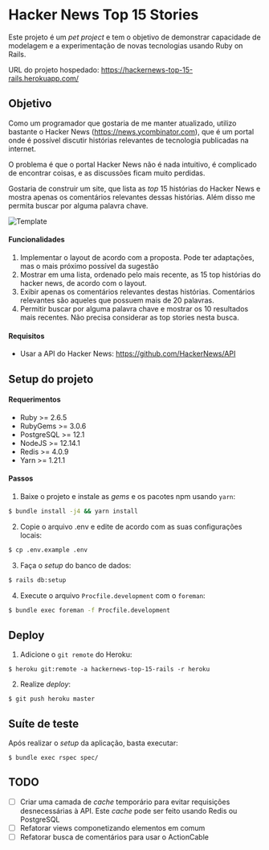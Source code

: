 # Hacker News Top 15 Stories

Este projeto é um _pet project_ e tem o objetivo de demonstrar capacidade de modelagem e a experimentação de novas tecnologias usando Ruby on Rails.

URL do projeto hospedado: https://hackernews-top-15-rails.herokuapp.com/

## Objetivo

Como um programador que gostaria de me manter atualizado, utilizo bastante o Hacker News (https://news.ycombinator.com), que é um portal onde é possível discutir histórias relevantes de tecnologia publicadas na internet.

O problema é que o portal Hacker News não é nada intuitivo, é complicado de encontrar coisas, e as discussões ficam muito perdidas.

Gostaria de construir um site, que lista as _top_ 15 histórias do Hacker News e mostra apenas os comentários relevantes dessas histórias. Além disso me permita buscar por alguma palavra chave.

![Template](https://raw.githubusercontent.com/eduardohertz/hackernews-top-15-rails/master/docs/site-template.png?token=AAA7V2GEJYLPU2Y2JYEHGW26D6R5Q)

#### Funcionalidades

1. Implementar o layout de acordo com a proposta. Pode ter adaptações, mas o mais próximo possível da sugestão
2. Mostrar em uma lista, ordenado pelo mais recente, as 15 top histórias do hacker news, de acordo com o layout.
3. Exibir apenas os comentários relevantes destas histórias. Comentários relevantes são aqueles que possuem mais de 20 palavras.
4. Permitir buscar por alguma palavra chave e mostrar os 10 resultados mais recentes. Não precisa considerar as top stories nesta busca.

#### Requisitos

* Usar a API do Hacker News: https://github.com/HackerNews/API

## Setup do projeto

#### Requerimentos

* Ruby >= 2.6.5
* RubyGems >= 3.0.6
* PostgreSQL >= 12.1
* NodeJS >= 12.14.1
* Redis >= 4.0.9
* Yarn >= 1.21.1

#### Passos

1) Baixe o projeto e instale as _gems_ e os pacotes npm usando `yarn`:

```bash
$ bundle install -j4 && yarn install
```

2) Copie o arquivo .env e edite de acordo com as suas configurações locais:

```bash
$ cp .env.example .env
```

3) Faça o _setup_ do banco de dados:

```bash
$ rails db:setup
```

4) Execute o arquivo `Procfile.development` com o `foreman`:

```bash
$ bundle exec foreman -f Procfile.development
```

## Deploy

1) Adicione o `git remote` do Heroku:

```
$ heroku git:remote -a hackernews-top-15-rails -r heroku
```

2) Realize _deploy_:

```
$ git push heroku master
```

## Suíte de teste

Após realizar o _setup_ da aplicação, basta executar:

```
$ bundle exec rspec spec/
```

## TODO
- [ ] Criar uma camada de _cache_ temporário para evitar requisições desnecessárias à API. Este _cache_ pode ser feito usando Redis ou PostgreSQL
- [ ] Refatorar views componetizando elementos em comum
- [ ] Refatorar busca de comentários para usar o ActionCable
